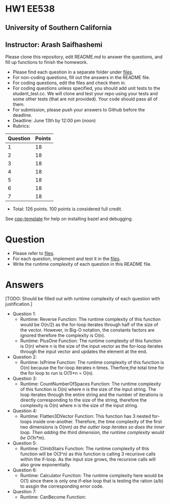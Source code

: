 
# HW1 EE538
## University of Southern California
## Instructor: Arash Saifhashemi

Please clone this repository, edit README.md to answer the questions, and fill up functions to finish the homework.

- Please find each question in a separate folder under [files](/files).
- For non-coding questions, fill out the answers in the README file.
- For coding questions, edit the files and check them in.
- For coding questions unless specified, you should add unit tests to the student_test.cc.
  We will clone and test your repo using your tests and some other tests (that are not provided). Your code should pass all of them.
- For submission, please push your answers to Github before the deadline.
- Deadline: June 13th by 12:00 pm (noon)
- Rubrics:
  
| Question | Points |
| -------- | ------ |
| 1        | 18     |
| 2        | 18     |
| 3        | 18     |
| 4        | 18     |
| 5        | 18     |
| 6        | 18     |
| 7        | 18     |

- Total: 126 points. 100 points is considered full credit.


See [cpp-template](https://github.com/ourarash/cpp-template) for help on installing bazel and debugging.

# Question
- Please refer to [files](/files).
- For each question, implement and test it in the [files](/files).
- Write the runtime complexity of each question in this README file.

# Answers
[TODO: Should be filled out with runtime complexity of each question with justification.]

- Question 1:
  - Runtime: Reverse Function: The runtime complexity of this function would be O(n/2) as the for-loop iterates through half of the size of the vector. However, in Big-O notation, the constants factors are ignored therefore the complexity is O(n).
  - Runtime: PlusOne Function: The runtime complexity of this function is O(n) where n is the size of the input vector as the for-loop iterates through the input vector and updates the element at the end. 
- Question 2: 
  - Runtime: IsPrime Function: The runtime complexity of this function is O(n) because the for-loop iterates n times. Therfore,the total time for the for loop to run is O(1)*n = O(n). 
- Question 3: 
  - Runtime: CountNumberOfSpaces Function: The runtime complexity of this function is O(n) where n is the size of the input string. The loop iterates through the entire string and the number of iterations is directly corresponding to the size of the string, therefore the complexity is O(n) where n is the size of the input string.   
- Question 4: 
  - Runtime: Flatten3DVector Function: This function has 3 nested for-loops inside one-another. Therefore, the time complexity of the first two dimensions is O(n*m) as the outter loop iterates so does the inner loop. Then adding the third dimension, the runtime complexity would be O(1*n*m).
- Question 5:  
  - Runtime: ClimbStairs Function: The runtime complexity of this function will be O(3^n) as this function is calling 3 recurisve calls within the if-loop. As the input size grows, the recursive calls will also grow exponentially. 
- Question 6: 
  - Runtime: Calculator Function: The runtime complexity here would be O(1) since there is only one if-else loop that is testing the ration (a/b) to assgin the corresponding error code. 
- Question 7: 
  - Runtime: CanBecome Function: